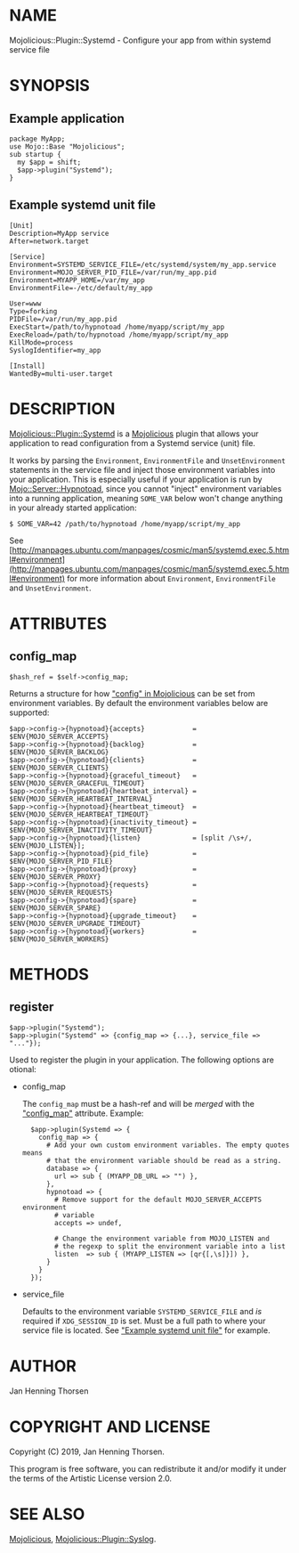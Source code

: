 # NAME

Mojolicious::Plugin::Systemd - Configure your app from within systemd service file

# SYNOPSIS

## Example application

    package MyApp;
    use Mojo::Base "Mojolicious";
    sub startup {
      my $app = shift;
      $app->plugin("Systemd");
    }

## Example systemd unit file

    [Unit]
    Description=MyApp service
    After=network.target

    [Service]
    Environment=SYSTEMD_SERVICE_FILE=/etc/systemd/system/my_app.service
    Environment=MOJO_SERVER_PID_FILE=/var/run/my_app.pid
    Environment=MYAPP_HOME=/var/my_app
    EnvironmentFile=-/etc/default/my_app

    User=www
    Type=forking
    PIDFile=/var/run/my_app.pid
    ExecStart=/path/to/hypnotoad /home/myapp/script/my_app
    ExecReload=/path/to/hypnotoad /home/myapp/script/my_app
    KillMode=process
    SyslogIdentifier=my_app

    [Install]
    WantedBy=multi-user.target

# DESCRIPTION

[Mojolicious::Plugin::Systemd](https://metacpan.org/pod/Mojolicious::Plugin::Systemd) is a [Mojolicious](https://metacpan.org/pod/Mojolicious) plugin that allows your
application to read configuration from a Systemd service (unit) file.

It works by parsing the `Environment`, `EnvironmentFile` and
`UnsetEnvironment` statements in the service file and inject those environment
variables into your application. This is especially useful if your application
is run by [Mojo::Server::Hypnotoad](https://metacpan.org/pod/Mojo::Server::Hypnotoad), since you cannot "inject" environment
variables into a running application, meaning `SOME_VAR` below won't change
anything in your already started application:

    $ SOME_VAR=42 /path/to/hypnotoad /home/myapp/script/my_app

See [http://manpages.ubuntu.com/manpages/cosmic/man5/systemd.exec.5.html#environment](http://manpages.ubuntu.com/manpages/cosmic/man5/systemd.exec.5.html#environment)
for more information about `Environment`, `EnvironmentFile` and `UnsetEnvironment`.

# ATTRIBUTES

## config\_map

    $hash_ref = $self->config_map;

Returns a structure for how ["config" in Mojolicious](https://metacpan.org/pod/Mojolicious#config) can be set from environment
variables. By default the environment variables below are supported:

    $app->config->{hypnotoad}{accepts}            = $ENV{MOJO_SERVER_ACCEPTS}
    $app->config->{hypnotoad}{backlog}            = $ENV{MOJO_SERVER_BACKLOG}
    $app->config->{hypnotoad}{clients}            = $ENV{MOJO_SERVER_CLIENTS}
    $app->config->{hypnotoad}{graceful_timeout}   = $ENV{MOJO_SERVER_GRACEFUL_TIMEOUT}
    $app->config->{hypnotoad}{heartbeat_interval} = $ENV{MOJO_SERVER_HEARTBEAT_INTERVAL}
    $app->config->{hypnotoad}{heartbeat_timeout}  = $ENV{MOJO_SERVER_HEARTBEAT_TIMEOUT}
    $app->config->{hypnotoad}{inactivity_timeout} = $ENV{MOJO_SERVER_INACTIVITY_TIMEOUT}
    $app->config->{hypnotoad}{listen}             = [split /\s+/, $ENV{MOJO_LISTEN}];
    $app->config->{hypnotoad}{pid_file}           = $ENV{MOJO_SERVER_PID_FILE}
    $app->config->{hypnotoad}{proxy}              = $ENV{MOJO_SERVER_PROXY}
    $app->config->{hypnotoad}{requests}           = $ENV{MOJO_SERVER_REQUESTS}
    $app->config->{hypnotoad}{spare}              = $ENV{MOJO_SERVER_SPARE}
    $app->config->{hypnotoad}{upgrade_timeout}    = $ENV{MOJO_SERVER_UPGRADE_TIMEOUT}
    $app->config->{hypnotoad}{workers}            = $ENV{MOJO_SERVER_WORKERS}

# METHODS

## register

    $app->plugin("Systemd");
    $app->plugin("Systemd" => {config_map => {...}, service_file => "..."});

Used to register the plugin in your application. The following options are
otional:

- config\_map

    The `config_map` must be a hash-ref and will be _merged_ with the
    ["config\_map"](#config_map) attribute. Example:

        $app->plugin(Systemd => {
          config_map => {
            # Add your own custom environment variables. The empty quotes means
            # that the environment variable should be read as a string.
            database => {
              url => sub { (MYAPP_DB_URL => "") },
            },
            hypnotoad => {
              # Remove support for the default MOJO_SERVER_ACCEPTS environment
              # variable
              accepts => undef,

              # Change the environment variable from MOJO_LISTEN and
              # the regexp to split the environment variable into a list
              listen  => sub { (MYAPP_LISTEN => [qr{[,\s]}]) },
            }
          }
        });

- service\_file

    Defaults to the environment variable `SYSTEMD_SERVICE_FILE` and _is_ required
    if `XDG_SESSION_ID` is set. Must be a full path to where your service file is
    located. See ["Example systemd unit file"](#example-systemd-unit-file) for example.

# AUTHOR

Jan Henning Thorsen

# COPYRIGHT AND LICENSE

Copyright (C) 2019, Jan Henning Thorsen.

This program is free software, you can redistribute it and/or modify it under
the terms of the Artistic License version 2.0.

# SEE ALSO

[Mojolicious](https://metacpan.org/pod/Mojolicious), [Mojolicious::Plugin::Syslog](https://metacpan.org/pod/Mojolicious::Plugin::Syslog).
